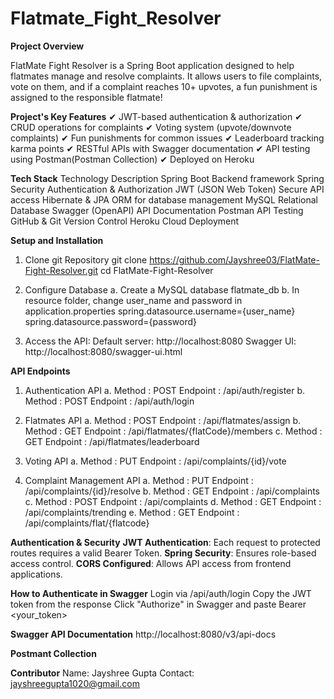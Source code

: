 # Flatmate_Fight_Resolver

**Project Overview**

FlatMate Fight Resolver is a Spring Boot application designed to help flatmates manage and resolve complaints. It allows users to file complaints, vote on them, and if a complaint reaches 10+ upvotes, a fun punishment is assigned to the responsible flatmate!

**Project's Key Features**
✔ JWT-based authentication & authorization 
✔ CRUD operations for complaints 
✔ Voting system (upvote/downvote complaints) 
✔ Fun punishments for common issues 
✔ Leaderboard tracking karma points 
✔ RESTful APIs with Swagger documentation 
✔ API testing using Postman(Postman Collection)
✔ Deployed on Heroku 

**Tech Stack**
Technology                            Description
Spring Boot	                          Backend framework
Spring Security	                      Authentication & Authorization
JWT (JSON Web Token)	                Secure API access
Hibernate & JPA	                      ORM for database management
MySQL	                                Relational Database
Swagger (OpenAPI)	                    API Documentation
Postman                               API Testing
GitHub & Git	                        Version Control
Heroku	                              Cloud Deployment

**Setup and Installation**
1. Clone git Repository
  git clone https://github.com/Jayshree03/FlatMate-Fight-Resolver.git
  cd FlatMate-Fight-Resolver

2. Configure Database
  a. Create a MySQL database flatmate_db
  b. In resource folder, change user_name and password in application.properties
    spring.datasource.username={user_name}
    spring.datasource.password={password}

3. Access the API:
  Default server: http://localhost:8080
  Swagger UI: http://localhost:8080/swagger-ui.html
 
**API Endpoints** 
1. Authentication API
  a. Method : POST 
     Endpoint : /api/auth/register
  b. Method : POST
     Endpoint : /api/auth/login
   
2. Flatmates API
  a. Method : POST
     Endpoint : /api/flatmates/assign
  b. Method : GET
     Endpoint : /api/flatmates/{flatCode}/members
  c. Method : GET
     Endpoint : /api/flatmates/leaderboard

3. Voting API
  a. Method : PUT
     Endpoint : /api/complaints/{id}/vote
       
4. Complaint Management API
  a. Method : PUT
     Endpoint : /api/complaints/{id}/resolve
  b. Method : GET
     Endpoint : /api/complaints
  c. Method : POST
     Endpoint : /api/complaints
  d. Method : GET
     Endpoint : /api/complaints/trending
  e. Method : GET
     Endpoint : /api/complaints/flat/{flatcode}

**Authentication & Security**
  **JWT Authentication**: Each request to protected routes requires a valid Bearer Token.
  **Spring Security**: Ensures role-based access control.
  **CORS Configured**: Allows API access from frontend applications.
  
**How to Authenticate in Swagger**
  Login via /api/auth/login
  Copy the JWT token from the response
  Click "Authorize" in Swagger and paste Bearer <your_token>

**Swagger API Documentation**
  http://localhost:8080/v3/api-docs

**Postmant Collection**


**Contributor**
  Name: Jayshree Gupta
  Contact: jayshreegupta1020@gmail.com


